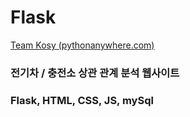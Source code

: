 # Flask

[Team Kosy (pythonanywhere.com)](https://teamkosy.pythonanywhere.com/)

### 전기차 / 충전소 상관 관계 분석 웹사이트

### Flask, HTML, CSS, JS, mySql

